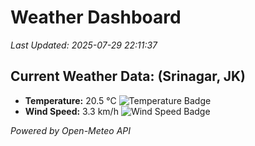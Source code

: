 
# Weather Dashboard

_Last Updated: 2025-07-29 22:11:37_

## Current Weather Data: (Srinagar, JK)
- **Temperature:** 20.5 °C ![Temperature Badge](https://img.shields.io/badge/Temperature-Medium%20Temp-green)
- **Wind Speed:** 3.3 km/h ![Wind Speed Badge](https://img.shields.io/badge/Wind%20Speed-Light%20Wind-blue)

*Powered by Open-Meteo API*
